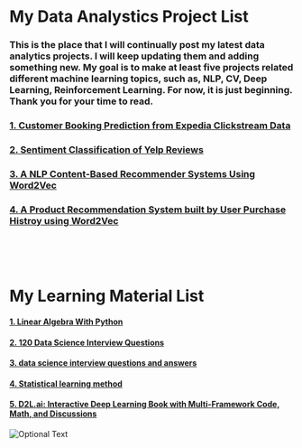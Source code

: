# My Data Analystics Project List

###  This is the place that I will continually post my latest data analytics projects. I will keep updating them and adding something new. My goal is to make at least five projects related different machine learning topics, such as, NLP, CV, Deep Learning, Reinforcement Learning. For now, it is just beginning. Thank you for your time to read.
###  
###  
###  [1. Customer Booking Prediction from Expedia Clickstream Data](https://github.com/hopenjin/DataProject/blob/master/Hongpeng%20Jin_Project_Customer%20Booking%20Prediction%20from%20Expedia%20Clickstream%20Data.ipynb)
###  [2. Sentiment Classification of Yelp Reviews](https://github.com/hopenjin/DataProject/blob/master/Hongpeng%20Jin_Project_Sentiment%20Classification%20of%20Yelp%20Reviews.ipynb)
###  [3. A NLP Content-Based Recommender Systems Using Word2Vec](https://github.com/hopenjin/DataProject/blob/master/Hongpeng%20Jin_Project_A%20NLP%20Content-Based%20Recommender%20Systems%20%26%20Word2Vec.ipynb)
###  [4. A Product Recommendation System built by User Purchase Histroy using Word2Vec](https://github.com/hopenjin/DataProject/blob/master/Hongpeng%20Jin_Project_A%20Product%20Recommendation%20System%20using%20Word2vec.ipynb)



<br><br><br>
# My Learning Material List
####  [1. Linear Algebra With Python](https://github.com/MacroAnalyst/Linear_Algebra_With_Python)
####  [2. 120 Data Science Interview Questions](https://github.com/kojino/120-Data-Science-Interview-Questions)
####  [3. data science interview questions and answers](https://github.com/iamtodor/data-science-interview-questions-and-answers)
####  [4. Statistical learning method](https://github.com/fengdu78/lihang-code)
####  [5. D2L.ai: Interactive Deep Learning Book with Multi-Framework Code, Math, and Discussions](https://github.com/d2l-ai/d2l-en)





![Optional Text](../master/setYouAsDataScienist.png)
